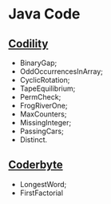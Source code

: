 # Java Code

## [Codility](https://www.codility.com/)

* BinaryGap;
* OddOccurrencesInArray;
* CyclicRotation;
* TapeEquilibrium;
* PermCheck;
* FrogRiverOne;
* MaxCounters;
* MissingInteger;
* PassingCars;
* Distinct.

## [Coderbyte](https://www.coderbyte.com/)

* LongestWord;
* FirstFactorial
